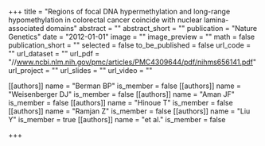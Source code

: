 +++
title = "Regions of focal DNA hypermethylation and long-range hypomethylation in colorectal cancer coincide with nuclear lamina-associated domains"
abstract = ""
abstract_short = ""
publication = "Nature Genetics"
date = "2012-01-01"
image = ""
image_preview = ""
math = false
publication_short = ""
selected = false
to_be_published = false
url_code = ""
url_dataset = ""
url_pdf = "//www.ncbi.nlm.nih.gov/pmc/articles/PMC4309644/pdf/nihms656141.pdf"
url_project = ""
url_slides = ""
url_video = ""

[[authors]]
    name = "Berman BP"
    is_member = false
[[authors]]
    name = "Weisenberger DJ"
    is_member = false
[[authors]]
    name = "Aman JF"
    is_member = false
[[authors]]
    name = "Hinoue T"
    is_member = false
[[authors]]
    name = "Ramjan Z"
    is_member = false
[[authors]]
    name = "Liu Y"
    is_member = true
[[authors]]
    name = "et al."
    is_member = false

+++

